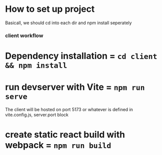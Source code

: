 # How to set up project

Basicall, we should cd into each dir and npm install seperately


### client workflow


# Dependency installation = `cd client && npm install`

# run devserver with Vite = `npm run serve`

The client will be hosted on port 5173 or whatever is defined in vite.config.js, server.port block

# create static react build with webpack = `npm run build`



###